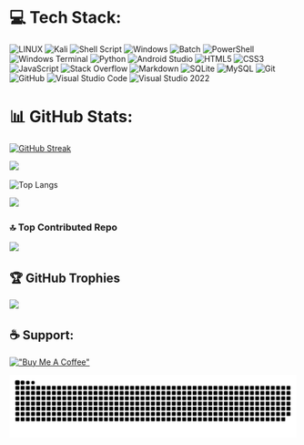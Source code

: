 # 💻 Tech Stack:
![LINUX](https://img.shields.io/badge/Linux-FCC624?style=for-the-badge&logo=linux&logoColor=black) ![Kali](https://img.shields.io/badge/Kali-268BEE?style=for-the-badge&logo=kalilinux&logoColor=white) ![Shell Script](https://img.shields.io/badge/shell_script-%23121011.svg?style=for-the-badge&logo=gnu-bash&logoColor=white) ![Windows](https://img.shields.io/badge/Windows-0078D6?style=for-the-badge&logo=windows&logoColor=white) ![Batch](https://img.shields.io/badge/batch-%23000000.svg?style=for-the-badge&logo=windows-terminal&logoColor=white) ![PowerShell](https://img.shields.io/badge/PowerShell-%235391FE.svg?style=for-the-badge&logo=powershell&logoColor=white) ![Windows Terminal](https://img.shields.io/badge/Windows%20Terminal-%234D4D4D.svg?style=for-the-badge&logo=windows-terminal&logoColor=white) ![Python](https://img.shields.io/badge/python-3670A0?style=for-the-badge&logo=python&logoColor=ffdd54) ![Android Studio](https://img.shields.io/badge/Android%20Studio-3DDC84?style=for-the-badge&logo=android-studio&logoColor=white) ![HTML5](https://img.shields.io/badge/html5-%23E34F26.svg?style=for-the-badge&logo=html5&logoColor=white) ![CSS3](https://img.shields.io/badge/css3-%231572B6.svg?style=for-the-badge&logo=css3&logoColor=white) ![JavaScript](https://img.shields.io/badge/javascript-%23323330.svg?style=for-the-badge&logo=javascript&logoColor=%23F7DF1E) ![Stack Overflow](https://img.shields.io/badge/-Stackoverflow-FE7A16?style=for-the-badge&logo=stack-overflow&logoColor=white) ![Markdown](https://img.shields.io/badge/markdown-%23000000.svg?style=for-the-badge&logo=markdown&logoColor=white) ![SQLite](https://img.shields.io/badge/sqlite-%2307405e.svg?style=for-the-badge&logo=sqlite&logoColor=white) ![MySQL](https://img.shields.io/badge/mysql-4479A1.svg?style=for-the-badge&logo=mysql&logoColor=white) ![Git](https://img.shields.io/badge/git-%23F05033.svg?style=for-the-badge&logo=git&logoColor=white) ![GitHub](https://img.shields.io/badge/github-%23121011.svg?style=for-the-badge&logo=github&logoColor=white) ![Visual Studio Code](https://img.shields.io/badge/Visual%20Studio%20Code-0078d7.svg?style=for-the-badge&logo=visual-studio-code&logoColor=white) ![Visual Studio 2022](https://img.shields.io/badge/Visual%20Studio%202022-5C2D91?style=for-the-badge&logo=visual-studio&logoColor=white)

# 📊 GitHub Stats:
[![GitHub Streak](https://streak-stats.demolab.com/?user=isPique&theme=radical)](https://git.io/streak-stats)<br>

![](https://github-readme-stats.vercel.app/api?username=isPique&show_icons=true&theme=radical)<br>

![Top Langs](https://github-readme-stats.vercel.app/api/top-langs/?username=isPique&layout=compact&theme=radical)<br>

![](https://komarev.com/ghpvc/?username=isPique&style=for-the-badge)

### 🔝 Top Contributed Repo
![](https://github-contributor-stats.vercel.app/api?username=isPique&theme=radical&limit=6&combine_all_yearly_contributions=true&hide_contributor_rank=false&order_by=stars)

## 🏆 GitHub Trophies
![](https://github-profile-trophy.vercel.app/?username=isPique&theme=radical&no-frame=false&no-bg=false&margin-w=4)

## ☕️ Support:

[!["Buy Me A Coffee"](https://www.buymeacoffee.com/assets/img/custom_images/orange_img.png)](https://www.buymeacoffee.com/ispique)

![Snake animation](https://raw.githubusercontent.com/isPique/isPique/output/github-contribution-grid-snake-dark.svg)

